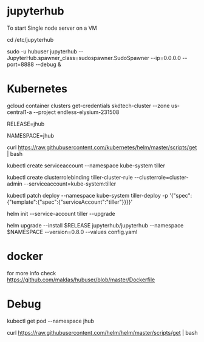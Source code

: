 # jupyterhub

To start Single node server on a VM

cd /etc/jupyterhub

sudo -u hubuser jupyterhub --JupyterHub.spawner_class=sudospawner.SudoSpawner --ip=0.0.0.0 --port=8888 --debug &

# Kubernetes

gcloud container clusters get-credentials skdtech-cluster --zone us-central1-a --project endless-elysium-231508

RELEASE=jhub

NAMESPACE=jhub

curl https://raw.githubusercontent.com/kubernetes/helm/master/scripts/get | bash

kubectl create serviceaccount --namespace kube-system tiller

kubectl create clusterrolebinding tiller-cluster-rule --clusterrole=cluster-admin --serviceaccount=kube-system:tiller

kubectl patch deploy --namespace kube-system tiller-deploy -p '{"spec":{"template":{"spec":{"serviceAccount":"tiller"}}}}'   

helm init --service-account tiller --upgrade

helm upgrade --install $RELEASE jupyterhub/jupyterhub --namespace $NAMESPACE --version=0.8.0 --values config.yaml

# docker
for more info check https://github.com/maldas/hubuser/blob/master/Dockerfile



# Debug 

kubectl get pod --namespace jhub

curl https://raw.githubusercontent.com/helm/helm/master/scripts/get | bash

